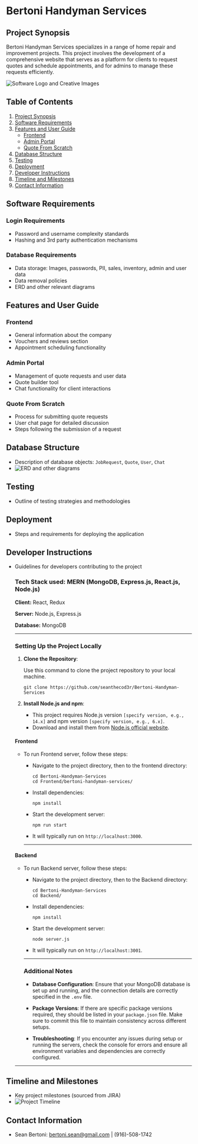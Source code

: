 # Bertoni Handyman Services

## Project Synopsis

Bertoni Handyman Services specializes in a range of home repair and improvement projects. This project involves the development of a comprehensive website that serves as a platform for clients to request quotes and schedule appointments, and for admins to manage these requests efficiently.

![Software Logo and Creative Images](path/to/logo_and_images)

## Table of Contents
1. [Project Synopsis](#project-synopsis)
2. [Software Requirements](#software-requirements)
3. [Features and User Guide](#features-and-user-guide)
   - [Frontend](#frontend)
   - [Admin Portal](#admin-portal)
   - [Quote From Scratch](#quote-from-scratch)
4. [Database Structure](#database-structure)
5. [Testing](#testing)
6. [Deployment](#deployment)
7. [Developer Instructions](#developer-instructions)
8. [Timeline and Milestones](#timeline-and-milestones)
9. [Contact Information](#contact-information)

## Software Requirements

### Login Requirements
- Password and username complexity standards
- Hashing and 3rd party authentication mechanisms

### Database Requirements
- Data storage: Images, passwords, PII, sales, inventory, admin and user data
- Data removal policies
- ERD and other relevant diagrams

## Features and User Guide

### Frontend
- General information about the company
- Vouchers and reviews section
- Appointment scheduling functionality

### Admin Portal
- Management of quote requests and user data
- Quote builder tool
- Chat functionality for client interactions

### Quote From Scratch
- Process for submitting quote requests
- User chat page for detailed discussion
- Steps following the submission of a request

## Database Structure
- Description of database objects: `JobRequest`, `Quote`, `User`, `Chat`
- ![ERD and other diagrams](path/to/diagrams)

## Testing
- Outline of testing strategies and methodologies

## Deployment
- Steps and requirements for deploying the application

## Developer Instructions
- Guidelines for developers contributing to the project

   ### Tech Stack used:  MERN (MongoDB, Express.js, React.js, Node.js)

   **Client:** React, Redux

   **Server:** Node.js, Express.js

   **Database:** MongoDB

   ---

   ### Setting Up the Project Locally

   1. **Clone the Repository**: 
      
      Use this command to clone the project repository to your local machine.
      ```
      git clone https://github.com/seanthecod3r/Bertoni-Handyman-Services
      ```
   

   2. **Install Node.js and npm**: 
      - This project requires Node.js version `[specify version, e.g., 14.x]` and npm version `[specify version, e.g., 6.x]`.
      - Download and install them from [Node.js official website](https://nodejs.org/).

   #### Frontend

   - To run Frontend server, follow these steps:

      -  Navigate to the project directory, then to the frontend directory:
            ```
            cd Bertoni-Handyman-Services
            cd Frontend/bertoni-handyman-services/
            ```
      - Install dependencies:
         ```
         npm install
         ```

      - Start the development server:
         ```
         npm run start
         ```
      - It will typically run on `http://localhost:3000`.
      ---


   #### Backend
   - To run Backend server, follow these steps:

      -  Navigate to the project directory, then to the Backend directory:
            ```
            cd Bertoni-Handyman-Services
            cd Backend/
            ```
      - Install dependencies:
         ```
         npm install
         ```

      - Start the development server:
         ```
         node server.js
         ```
      - It will typically run on `http://localhost:3001`.

      ---

      ### Additional Notes

      - **Database Configuration**: Ensure that your MongoDB database is set up and running, and the connection details are correctly specified in the `.env` file.

      - **Package Versions**: If there are specific package versions required, they should be listed in your `package.json` file. Make sure to commit this file to maintain consistency across different setups.

      - **Troubleshooting**: If you encounter any issues during setup or running the servers, check the console for errors and ensure all environment variables and dependencies are correctly configured.
   ----


## Timeline and Milestones
- Key project milestones (sourced from JIRA)
- ![Project Timeline](path/to/timeline_image)

## Contact Information
- Sean Bertoni: bertoni.sean@gmail.com | (916)-508-1742
